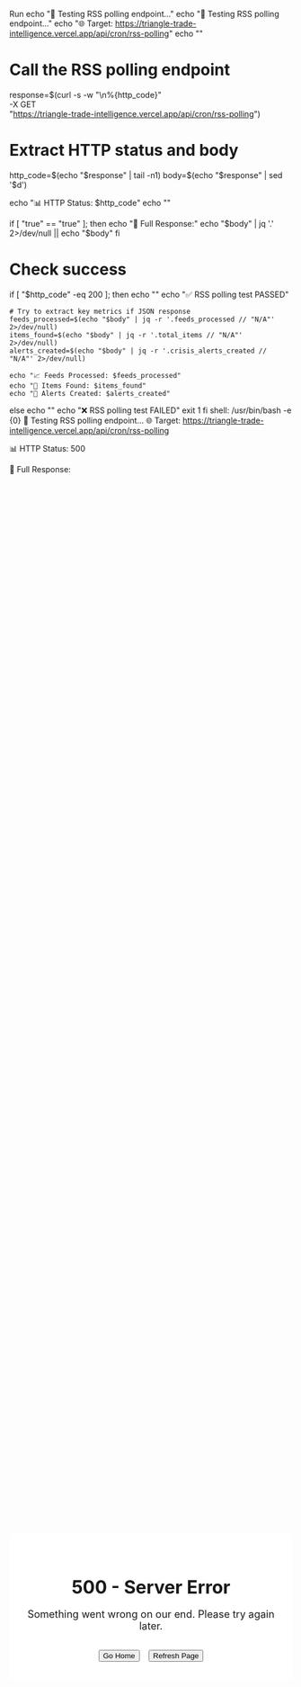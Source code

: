 Run echo "🧪 Testing RSS polling endpoint..."
  echo "🧪 Testing RSS polling endpoint..."
  echo "🌐 Target: https://triangle-trade-intelligence.vercel.app/api/cron/rss-polling"
  echo ""
  
  # Call the RSS polling endpoint
  response=$(curl -s -w "\n%{http_code}" \
    -X GET \
    "https://triangle-trade-intelligence.vercel.app/api/cron/rss-polling")
  
  # Extract HTTP status and body
  http_code=$(echo "$response" | tail -n1)
  body=$(echo "$response" | sed '$d')
  
  echo "📊 HTTP Status: $http_code"
  echo ""
  
  if [ "true" == "true" ]; then
    echo "📄 Full Response:"
    echo "$body" | jq '.' 2>/dev/null || echo "$body"
  fi
  
  # Check success
  if [ "$http_code" -eq 200 ]; then
    echo ""
    echo "✅ RSS polling test PASSED"
  
    # Try to extract key metrics if JSON response
    feeds_processed=$(echo "$body" | jq -r '.feeds_processed // "N/A"' 2>/dev/null)
    items_found=$(echo "$body" | jq -r '.total_items // "N/A"' 2>/dev/null)
    alerts_created=$(echo "$body" | jq -r '.crisis_alerts_created // "N/A"' 2>/dev/null)
  
    echo "📈 Feeds Processed: $feeds_processed"
    echo "📰 Items Found: $items_found"
    echo "🚨 Alerts Created: $alerts_created"
  else
    echo ""
    echo "❌ RSS polling test FAILED"
    exit 1
  fi
  shell: /usr/bin/bash -e {0}
🧪 Testing RSS polling endpoint...
🌐 Target: https://triangle-trade-intelligence.vercel.app/api/cron/rss-polling

📊 HTTP Status: 500

📄 Full Response:
<!DOCTYPE html><html lang="en"><head><meta charSet="utf-8"/><meta name="description" content="Simplified tariff optimization and triangle routing intelligence for reliable operation"/><meta name="viewport" content="width=device-width, initial-scale=1"/><title class="jsx-7069830f67768edf">500 - Server Error | Triangle Trade Intelligence</title><meta name="next-head-count" content="4"/><meta charSet="utf-8"/><link rel="icon" type="image/svg+xml" href="/favicon.svg"/><link rel="alternate icon" href="/favicon.ico"/><link rel="preconnect" href="https://fonts.googleapis.com"/><link rel="preconnect" href="https://fonts.gstatic.com" crossorigin="anonymous"/><link rel="preconnect" href="https://fonts.gstatic.com" crossorigin /><link rel="preload" href="/_next/static/css/69304e6e9e7185bf.css?dpl=dpl_9fYxh1UvTo3LSqgqoJTTrNSPNzxg" as="style"/><link rel="stylesheet" href="/_next/static/css/69304e6e9e7185bf.css?dpl=dpl_9fYxh1UvTo3LSqgqoJTTrNSPNzxg" data-n-g=""/><noscript data-n-css=""></noscript><script defer="" nomodule="" src="/_next/static/chunks/polyfills-42372ed130431b0a.js?dpl=dpl_9fYxh1UvTo3LSqgqoJTTrNSPNzxg"></script><script src="/_next/static/chunks/webpack-16b5d372039b59db.js?dpl=dpl_9fYxh1UvTo3LSqgqoJTTrNSPNzxg" defer=""></script><script src="/_next/static/chunks/framework-840cff9d6bb95703.js?dpl=dpl_9fYxh1UvTo3LSqgqoJTTrNSPNzxg" defer=""></script><script src="/_next/static/chunks/main-ac09d61d75666eb7.js?dpl=dpl_9fYxh1UvTo3LSqgqoJTTrNSPNzxg" defer=""></script><script src="/_next/static/chunks/pages/_app-c2b6b621e1d8e62b.js?dpl=dpl_9fYxh1UvTo3LSqgqoJTTrNSPNzxg" defer=""></script><script src="/_next/static/chunks/pages/500-d4aaaa6ea048861d.js?dpl=dpl_9fYxh1UvTo3LSqgqoJTTrNSPNzxg" defer=""></script><script src="/_next/static/build-id/_buildManifest.js?dpl=dpl_9fYxh1UvTo3LSqgqoJTTrNSPNzxg" defer=""></script><script src="/_next/static/build-id/_ssgManifest.js?dpl=dpl_9fYxh1UvTo3LSqgqoJTTrNSPNzxg" defer=""></script><style id="__jsx-7069830f67768edf">.error-page.jsx-7069830f67768edf{display:-webkit-box;display:-webkit-flex;display:-moz-box;display:-ms-flexbox;display:flex;-webkit-box-align:center;-webkit-align-items:center;-moz-box-align:center;-ms-flex-align:center;align-items:center;-webkit-box-pack:center;-webkit-justify-content:center;-moz-box-pack:center;-ms-flex-pack:center;justify-content:center;min-height:100vh;background:var(--gray-50)}.error-container.jsx-7069830f67768edf{text-align:center;max-width:500px;padding:2rem;background:white;-webkit-border-radius:8px;-moz-border-radius:8px;border-radius:8px;-webkit-box-shadow:var(--shadow-lg);-moz-box-shadow:var(--shadow-lg);box-shadow:var(--shadow-lg)}.error-title.jsx-7069830f67768edf{font-size:2rem;margin-bottom:1rem;color:var(--navy-700)}.error-description.jsx-7069830f67768edf{margin-bottom:2rem;color:var(--gray-600);font-size:1.125rem}.error-actions.jsx-7069830f67768edf{display:-webkit-box;display:-webkit-flex;display:-moz-box;display:-ms-flexbox;display:flex;gap:1rem;-webkit-box-pack:center;-webkit-justify-content:center;-moz-box-pack:center;-ms-flex-pack:center;justify-content:center}</style><style data-href="https://fonts.googleapis.com/css2?family=Roboto:wght@400;500;600;700&display=swap">@font-face{font-family:'Roboto';font-style:normal;font-weight:400;font-stretch:normal;font-display:swap;src:url(https://fonts.gstatic.com/s/roboto/v49/KFOMCnqEu92Fr1ME7kSn66aGLdTylUAMQXC89YmC2DPNWubEbWmQ.woff) format('woff')}@font-face{font-family:'Roboto';font-style:normal;font-weight:500;font-stretch:normal;font-display:swap;src:url(https://fonts.gstatic.com/s/roboto/v49/KFOMCnqEu92Fr1ME7kSn66aGLdTylUAMQXC89YmC2DPNWub2bWmQ.woff) format('woff')}@font-face{font-family:'Roboto';font-style:normal;font-weight:600;font-stretch:normal;font-display:swap;src:url(https://fonts.gstatic.com/s/roboto/v49/KFOMCnqEu92Fr1ME7kSn66aGLdTylUAMQXC89YmC2DPNWuYaammQ.woff) format('woff')}@font-face{font-family:'Roboto';font-style:normal;font-weight:700;font-stretch:normal;font-display:swap;src:url(https://fonts.gstatic.com/s/roboto/v49/KFOMCnqEu92Fr1ME7kSn66aGLdTylUAMQXC89YmC2DPNWuYjammQ.woff) format('woff')}@font-face{font-family:'Roboto';font-style:normal;font-weight:400;font-stretch:100%;font-display:swap;src:url(https://fonts.gstatic.com/s/roboto/v49/KFO7CnqEu92Fr1ME7kSn66aGLdTylUAMa3GUBHMdazTgWw.woff2) format('woff2');unicode-range:U+0460-052F,U+1C80-1C8A,U+20B4,U+2DE0-2DFF,U+A640-A69F,U+FE2E-FE2F}@font-face{font-family:'Roboto';font-style:normal;font-weight:400;font-stretch:100%;font-display:swap;src:url(https://fonts.gstatic.com/s/roboto/v49/KFO7CnqEu92Fr1ME7kSn66aGLdTylUAMa3iUBHMdazTgWw.woff2) format('woff2');unicode-range:U+0301,U+0400-045F,U+0490-0491,U+04B0-04B1,U+2116}@font-face{font-family:'Roboto';font-style:normal;font-weight:400;font-stretch:100%;font-display:swap;src:url(https://fonts.gstatic.com/s/roboto/v49/KFO7CnqEu92Fr1ME7kSn66aGLdTylUAMa3CUBHMdazTgWw.woff2) format('woff2');unicode-range:U+1F00-1FFF}@font-face{font-family:'Roboto';font-style:normal;font-weight:400;font-stretch:100%;font-display:swap;src:url(https://fonts.gstatic.com/s/roboto/v49/KFO7CnqEu92Fr1ME7kSn66aGLdTylUAMa3-UBHMdazTgWw.woff2) format('woff2');unicode-range:U+0370-0377,U+037A-037F,U+0384-038A,U+038C,U+038E-03A1,U+03A3-03FF}@font-face{font-family:'Roboto';font-style:normal;font-weight:400;font-stretch:100%;font-display:swap;src:url(https://fonts.gstatic.com/s/roboto/v49/KFO7CnqEu92Fr1ME7kSn66aGLdTylUAMawCUBHMdazTgWw.woff2) format('woff2');unicode-range:U+0302-0303,U+0305,U+0307-0308,U+0310,U+0312,U+0315,U+031A,U+0326-0327,U+032C,U+032F-0330,U+0332-0333,U+0338,U+033A,U+0346,U+034D,U+0391-03A1,U+03A3-03A9,U+03B1-03C9,U+03D1,U+03D5-03D6,U+03F0-03F1,U+03F4-03F5,U+2016-2017,U+2034-2038,U+203C,U+2040,U+2043,U+2047,U+2050,U+2057,U+205F,U+2070-2071,U+2074-208E,U+2090-209C,U+20D0-20DC,U+20E1,U+20E5-20EF,U+2100-2112,U+2114-2115,U+2117-2121,U+2123-214F,U+2190,U+2192,U+2194-21AE,U+21B0-21E5,U+21F1-21F2,U+21F4-2211,U+2213-2214,U+2216-22FF,U+2308-230B,U+2310,U+2319,U+231C-2321,U+2336-237A,U+237C,U+2395,U+239B-23B7,U+23D0,U+23DC-23E1,U+2474-2475,U+25AF,U+25B3,U+25B7,U+25BD,U+25C1,U+25CA,U+25CC,U+25FB,U+266D-266F,U+27C0-27FF,U+2900-2AFF,U+2B0E-2B11,U+2B30-2B4C,U+2BFE,U+3030,U+FF5B,U+FF5D,U+1D400-1D7FF,U+1EE00-1EEFF}@font-face{font-family:'Roboto';font-style:normal;font-weight:400;font-stretch:100%;font-display:swap;src:url(https://fonts.gstatic.com/s/roboto/v49/KFO7CnqEu92Fr1ME7kSn66aGLdTylUAMaxKUBHMdazTgWw.woff2) format('woff2');unicode-range:U+0001-000C,U+000E-001F,U+007F-009F,U+20DD-20E0,U+20E2-20E4,U+2150-218F,U+2190,U+2192,U+2194-2199,U+21AF,U+21E6-21F0,U+21F3,U+2218-2219,U+2299,U+22C4-22C6,U+2300-243F,U+2440-244A,U+2460-24FF,U+25A0-27BF,U+2800-28FF,U+2921-2922,U+2981,U+29BF,U+29EB,U+2B00-2BFF,U+4DC0-4DFF,U+FFF9-FFFB,U+10140-1018E,U+10190-1019C,U+101A0,U+101D0-101FD,U+102E0-102FB,U+10E60-10E7E,U+1D2C0-1D2D3,U+1D2E0-1D37F,U+1F000-1F0FF,U+1F100-1F1AD,U+1F1E6-1F1FF,U+1F30D-1F30F,U+1F315,U+1F31C,U+1F31E,U+1F320-1F32C,U+1F336,U+1F378,U+1F37D,U+1F382,U+1F393-1F39F,U+1F3A7-1F3A8,U+1F3AC-1F3AF,U+1F3C2,U+1F3C4-1F3C6,U+1F3CA-1F3CE,U+1F3D4-1F3E0,U+1F3ED,U+1F3F1-1F3F3,U+1F3F5-1F3F7,U+1F408,U+1F415,U+1F41F,U+1F426,U+1F43F,U+1F441-1F442,U+1F444,U+1F446-1F449,U+1F44C-1F44E,U+1F453,U+1F46A,U+1F47D,U+1F4A3,U+1F4B0,U+1F4B3,U+1F4B9,U+1F4BB,U+1F4BF,U+1F4C8-1F4CB,U+1F4D6,U+1F4DA,U+1F4DF,U+1F4E3-1F4E6,U+1F4EA-1F4ED,U+1F4F7,U+1F4F9-1F4FB,U+1F4FD-1F4FE,U+1F503,U+1F507-1F50B,U+1F50D,U+1F512-1F513,U+1F53E-1F54A,U+1F54F-1F5FA,U+1F610,U+1F650-1F67F,U+1F687,U+1F68D,U+1F691,U+1F694,U+1F698,U+1F6AD,U+1F6B2,U+1F6B9-1F6BA,U+1F6BC,U+1F6C6-1F6CF,U+1F6D3-1F6D7,U+1F6E0-1F6EA,U+1F6F0-1F6F3,U+1F6F7-1F6FC,U+1F700-1F7FF,U+1F800-1F80B,U+1F810-1F847,U+1F850-1F859,U+1F860-1F887,U+1F890-1F8AD,U+1F8B0-1F8BB,U+1F8C0-1F8C1,U+1F900-1F90B,U+1F93B,U+1F946,U+1F984,U+1F996,U+1F9E9,U+1FA00-1FA6F,U+1FA70-1FA7C,U+1FA80-1FA89,U+1FA8F-1FAC6,U+1FACE-1FADC,U+1FADF-1FAE9,U+1FAF0-1FAF8,U+1FB00-1FBFF}@font-face{font-family:'Roboto';font-style:normal;font-weight:400;font-stretch:100%;font-display:swap;src:url(https://fonts.gstatic.com/s/roboto/v49/KFO7CnqEu92Fr1ME7kSn66aGLdTylUAMa3OUBHMdazTgWw.woff2) format('woff2');unicode-range:U+0102-0103,U+0110-0111,U+0128-0129,U+0168-0169,U+01A0-01A1,U+01AF-01B0,U+0300-0301,U+0303-0304,U+0308-0309,U+0323,U+0329,U+1EA0-1EF9,U+20AB}@font-face{font-family:'Roboto';font-style:normal;font-weight:400;font-stretch:100%;font-display:swap;src:url(https://fonts.gstatic.com/s/roboto/v49/KFO7CnqEu92Fr1ME7kSn66aGLdTylUAMa3KUBHMdazTgWw.woff2) format('woff2');unicode-range:U+0100-02BA,U+02BD-02C5,U+02C7-02CC,U+02CE-02D7,U+02DD-02FF,U+0304,U+0308,U+0329,U+1D00-1DBF,U+1E00-1E9F,U+1EF2-1EFF,U+2020,U+20A0-20AB,U+20AD-20C0,U+2113,U+2C60-2C7F,U+A720-A7FF}@font-face{font-family:'Roboto';font-style:normal;font-weight:400;font-stretch:100%;font-display:swap;src:url(https://fonts.gstatic.com/s/roboto/v49/KFO7CnqEu92Fr1ME7kSn66aGLdTylUAMa3yUBHMdazQ.woff2) format('woff2');unicode-range:U+0000-00FF,U+0131,U+0152-0153,U+02BB-02BC,U+02C6,U+02DA,U+02DC,U+0304,U+0308,U+0329,U+2000-206F,U+20AC,U+2122,U+2191,U+2193,U+2212,U+2215,U+FEFF,U+FFFD}@font-face{font-family:'Roboto';font-style:normal;font-weight:500;font-stretch:100%;font-display:swap;src:url(https://fonts.gstatic.com/s/roboto/v49/KFO7CnqEu92Fr1ME7kSn66aGLdTylUAMa3GUBHMdazTgWw.woff2) format('woff2');unicode-range:U+0460-052F,U+1C80-1C8A,U+20B4,U+2DE0-2DFF,U+A640-A69F,U+FE2E-FE2F}@font-face{font-family:'Roboto';font-style:normal;font-weight:500;font-stretch:100%;font-display:swap;src:url(https://fonts.gstatic.com/s/roboto/v49/KFO7CnqEu92Fr1ME7kSn66aGLdTylUAMa3iUBHMdazTgWw.woff2) format('woff2');unicode-range:U+0301,U+0400-045F,U+0490-0491,U+04B0-04B1,U+2116}@font-face{font-family:'Roboto';font-style:normal;font-weight:500;font-stretch:100%;font-display:swap;src:url(https://fonts.gstatic.com/s/roboto/v49/KFO7CnqEu92Fr1ME7kSn66aGLdTylUAMa3CUBHMdazTgWw.woff2) format('woff2');unicode-range:U+1F00-1FFF}@font-face{font-family:'Roboto';font-style:normal;font-weight:500;font-stretch:100%;font-display:swap;src:url(https://fonts.gstatic.com/s/roboto/v49/KFO7CnqEu92Fr1ME7kSn66aGLdTylUAMa3-UBHMdazTgWw.woff2) format('woff2');unicode-range:U+0370-0377,U+037A-037F,U+0384-038A,U+038C,U+038E-03A1,U+03A3-03FF}@font-face{font-family:'Roboto';font-style:normal;font-weight:500;font-stretch:100%;font-display:swap;src:url(https://fonts.gstatic.com/s/roboto/v49/KFO7CnqEu92Fr1ME7kSn66aGLdTylUAMawCUBHMdazTgWw.woff2) format('woff2');unicode-range:U+0302-0303,U+0305,U+0307-0308,U+0310,U+0312,U+0315,U+031A,U+0326-0327,U+032C,U+032F-0330,U+0332-0333,U+0338,U+033A,U+0346,U+034D,U+0391-03A1,U+03A3-03A9,U+03B1-03C9,U+03D1,U+03D5-03D6,U+03F0-03F1,U+03F4-03F5,U+2016-2017,U+2034-2038,U+203C,U+2040,U+2043,U+2047,U+2050,U+2057,U+205F,U+2070-2071,U+2074-208E,U+2090-209C,U+20D0-20DC,U+20E1,U+20E5-20EF,U+2100-2112,U+2114-2115,U+2117-2121,U+2123-214F,U+2190,U+2192,U+2194-21AE,U+21B0-21E5,U+21F1-21F2,U+21F4-2211,U+2213-2214,U+2216-22FF,U+2308-230B,U+2310,U+2319,U+231C-2321,U+2336-237A,U+237C,U+2395,U+239B-23B7,U+23D0,U+23DC-23E1,U+2474-2475,U+25AF,U+25B3,U+25B7,U+25BD,U+25C1,U+25CA,U+25CC,U+25FB,U+266D-266F,U+27C0-27FF,U+2900-2AFF,U+2B0E-2B11,U+2B30-2B4C,U+2BFE,U+3030,U+FF5B,U+FF5D,U+1D400-1D7FF,U+1EE00-1EEFF}@font-face{font-family:'Roboto';font-style:normal;font-weight:500;font-stretch:100%;font-display:swap;src:url(https://fonts.gstatic.com/s/roboto/v49/KFO7CnqEu92Fr1ME7kSn66aGLdTylUAMaxKUBHMdazTgWw.woff2) format('woff2');unicode-range:U+0001-000C,U+000E-001F,U+007F-009F,U+20DD-20E0,U+20E2-20E4,U+2150-218F,U+2190,U+2192,U+2194-2199,U+21AF,U+21E6-21F0,U+21F3,U+2218-2219,U+2299,U+22C4-22C6,U+2300-243F,U+2440-244A,U+2460-24FF,U+25A0-27BF,U+2800-28FF,U+2921-2922,U+2981,U+29BF,U+29EB,U+2B00-2BFF,U+4DC0-4DFF,U+FFF9-FFFB,U+10140-1018E,U+10190-1019C,U+101A0,U+101D0-101FD,U+102E0-102FB,U+10E60-10E7E,U+1D2C0-1D2D3,U+1D2E0-1D37F,U+1F000-1F0FF,U+1F100-1F1AD,U+1F1E6-1F1FF,U+1F30D-1F30F,U+1F315,U+1F31C,U+1F31E,U+1F320-1F32C,U+1F336,U+1F378,U+1F37D,U+1F382,U+1F393-1F39F,U+1F3A7-1F3A8,U+1F3AC-1F3AF,U+1F3C2,U+1F3C4-1F3C6,U+1F3CA-1F3CE,U+1F3D4-1F3E0,U+1F3ED,U+1F3F1-1F3F3,U+1F3F5-1F3F7,U+1F408,U+1F415,U+1F41F,U+1F426,U+1F43F,U+1F441-1F442,U+1F444,U+1F446-1F449,U+1F44C-1F44E,U+1F453,U+1F46A,U+1F47D,U+1F4A3,U+1F4B0,U+1F4B3,U+1F4B9,U+1F4BB,U+1F4BF,U+1F4C8-1F4CB,U+1F4D6,U+1F4DA,U+1F4DF,U+1F4E3-1F4E6,U+1F4EA-1F4ED,U+1F4F7,U+1F4F9-1F4FB,U+1F4FD-1F4FE,U+1F503,U+1F507-1F50B,U+1F50D,U+1F512-1F513,U+1F53E-1F54A,U+1F54F-1F5FA,U+1F610,U+1F650-1F67F,U+1F687,U+1F68D,U+1F691,U+1F694,U+1F698,U+1F6AD,U+1F6B2,U+1F6B9-1F6BA,U+1F6BC,U+1F6C6-1F6CF,U+1F6D3-1F6D7,U+1F6E0-1F6EA,U+1F6F0-1F6F3,U+1F6F7-1F6FC,U+1F700-1F7FF,U+1F800-1F80B,U+1F810-1F847,U+1F850-1F859,U+1F860-1F887,U+1F890-1F8AD,U+1F8B0-1F8BB,U+1F8C0-1F8C1,U+1F900-1F90B,U+1F93B,U+1F946,U+1F984,U+1F996,U+1F9E9,U+1FA00-1FA6F,U+1FA70-1FA7C,U+1FA80-1FA89,U+1FA8F-1FAC6,U+1FACE-1FADC,U+1FADF-1FAE9,U+1FAF0-1FAF8,U+1FB00-1FBFF}@font-face{font-family:'Roboto';font-style:normal;font-weight:500;font-stretch:100%;font-display:swap;src:url(https://fonts.gstatic.com/s/roboto/v49/KFO7CnqEu92Fr1ME7kSn66aGLdTylUAMa3OUBHMdazTgWw.woff2) format('woff2');unicode-range:U+0102-0103,U+0110-0111,U+0128-0129,U+0168-0169,U+01A0-01A1,U+01AF-01B0,U+0300-0301,U+0303-0304,U+0308-0309,U+0323,U+0329,U+1EA0-1EF9,U+20AB}@font-face{font-family:'Roboto';font-style:normal;font-weight:500;font-stretch:100%;font-display:swap;src:url(https://fonts.gstatic.com/s/roboto/v49/KFO7CnqEu92Fr1ME7kSn66aGLdTylUAMa3KUBHMdazTgWw.woff2) format('woff2');unicode-range:U+0100-02BA,U+02BD-02C5,U+02C7-02CC,U+02CE-02D7,U+02DD-02FF,U+0304,U+0308,U+0329,U+1D00-1DBF,U+1E00-1E9F,U+1EF2-1EFF,U+2020,U+20A0-20AB,U+20AD-20C0,U+2113,U+2C60-2C7F,U+A720-A7FF}@font-face{font-family:'Roboto';font-style:normal;font-weight:500;font-stretch:100%;font-display:swap;src:url(https://fonts.gstatic.com/s/roboto/v49/KFO7CnqEu92Fr1ME7kSn66aGLdTylUAMa3yUBHMdazQ.woff2) format('woff2');unicode-range:U+0000-00FF,U+0131,U+0152-0153,U+02BB-02BC,U+02C6,U+02DA,U+02DC,U+0304,U+0308,U+0329,U+2000-206F,U+20AC,U+2122,U+2191,U+2193,U+2212,U+2215,U+FEFF,U+FFFD}@font-face{font-family:'Roboto';font-style:normal;font-weight:600;font-stretch:100%;font-display:swap;src:url(https://fonts.gstatic.com/s/roboto/v49/KFO7CnqEu92Fr1ME7kSn66aGLdTylUAMa3GUBHMdazTgWw.woff2) format('woff2');unicode-range:U+0460-052F,U+1C80-1C8A,U+20B4,U+2DE0-2DFF,U+A640-A69F,U+FE2E-FE2F}@font-face{font-family:'Roboto';font-style:normal;font-weight:600;font-stretch:100%;font-display:swap;src:url(https://fonts.gstatic.com/s/roboto/v49/KFO7CnqEu92Fr1ME7kSn66aGLdTylUAMa3iUBHMdazTgWw.woff2) format('woff2');unicode-range:U+0301,U+0400-045F,U+0490-0491,U+04B0-04B1,U+2116}@font-face{font-family:'Roboto';font-style:normal;font-weight:600;font-stretch:100%;font-display:swap;src:url(https://fonts.gstatic.com/s/roboto/v49/KFO7CnqEu92Fr1ME7kSn66aGLdTylUAMa3CUBHMdazTgWw.woff2) format('woff2');unicode-range:U+1F00-1FFF}@font-face{font-family:'Roboto';font-style:normal;font-weight:600;font-stretch:100%;font-display:swap;src:url(https://fonts.gstatic.com/s/roboto/v49/KFO7CnqEu92Fr1ME7kSn66aGLdTylUAMa3-UBHMdazTgWw.woff2) format('woff2');unicode-range:U+0370-0377,U+037A-037F,U+0384-038A,U+038C,U+038E-03A1,U+03A3-03FF}@font-face{font-family:'Roboto';font-style:normal;font-weight:600;font-stretch:100%;font-display:swap;src:url(https://fonts.gstatic.com/s/roboto/v49/KFO7CnqEu92Fr1ME7kSn66aGLdTylUAMawCUBHMdazTgWw.woff2) format('woff2');unicode-range:U+0302-0303,U+0305,U+0307-0308,U+0310,U+0312,U+0315,U+031A,U+0326-0327,U+032C,U+032F-0330,U+0332-0333,U+0338,U+033A,U+0346,U+034D,U+0391-03A1,U+03A3-03A9,U+03B1-03C9,U+03D1,U+03D5-03D6,U+03F0-03F1,U+03F4-03F5,U+2016-2017,U+2034-2038,U+203C,U+2040,U+2043,U+2047,U+2050,U+2057,U+205F,U+2070-2071,U+2074-208E,U+2090-209C,U+20D0-20DC,U+20E1,U+20E5-20EF,U+2100-2112,U+2114-2115,U+2117-2121,U+2123-214F,U+2190,U+2192,U+2194-21AE,U+21B0-21E5,U+21F1-21F2,U+21F4-2211,U+2213-2214,U+2216-22FF,U+2308-230B,U+2310,U+2319,U+231C-2321,U+2336-237A,U+237C,U+2395,U+239B-23B7,U+23D0,U+23DC-23E1,U+2474-2475,U+25AF,U+25B3,U+25B7,U+25BD,U+25C1,U+25CA,U+25CC,U+25FB,U+266D-266F,U+27C0-27FF,U+2900-2AFF,U+2B0E-2B11,U+2B30-2B4C,U+2BFE,U+3030,U+FF5B,U+FF5D,U+1D400-1D7FF,U+1EE00-1EEFF}@font-face{font-family:'Roboto';font-style:normal;font-weight:600;font-stretch:100%;font-display:swap;src:url(https://fonts.gstatic.com/s/roboto/v49/KFO7CnqEu92Fr1ME7kSn66aGLdTylUAMaxKUBHMdazTgWw.woff2) format('woff2');unicode-range:U+0001-000C,U+000E-001F,U+007F-009F,U+20DD-20E0,U+20E2-20E4,U+2150-218F,U+2190,U+2192,U+2194-2199,U+21AF,U+21E6-21F0,U+21F3,U+2218-2219,U+2299,U+22C4-22C6,U+2300-243F,U+2440-244A,U+2460-24FF,U+25A0-27BF,U+2800-28FF,U+2921-2922,U+2981,U+29BF,U+29EB,U+2B00-2BFF,U+4DC0-4DFF,U+FFF9-FFFB,U+10140-1018E,U+10190-1019C,U+101A0,U+101D0-101FD,U+102E0-102FB,U+10E60-10E7E,U+1D2C0-1D2D3,U+1D2E0-1D37F,U+1F000-1F0FF,U+1F100-1F1AD,U+1F1E6-1F1FF,U+1F30D-1F30F,U+1F315,U+1F31C,U+1F31E,U+1F320-1F32C,U+1F336,U+1F378,U+1F37D,U+1F382,U+1F393-1F39F,U+1F3A7-1F3A8,U+1F3AC-1F3AF,U+1F3C2,U+1F3C4-1F3C6,U+1F3CA-1F3CE,U+1F3D4-1F3E0,U+1F3ED,U+1F3F1-1F3F3,U+1F3F5-1F3F7,U+1F408,U+1F415,U+1F41F,U+1F426,U+1F43F,U+1F441-1F442,U+1F444,U+1F446-1F449,U+1F44C-1F44E,U+1F453,U+1F46A,U+1F47D,U+1F4A3,U+1F4B0,U+1F4B3,U+1F4B9,U+1F4BB,U+1F4BF,U+1F4C8-1F4CB,U+1F4D6,U+1F4DA,U+1F4DF,U+1F4E3-1F4E6,U+1F4EA-1F4ED,U+1F4F7,U+1F4F9-1F4FB,U+1F4FD-1F4FE,U+1F503,U+1F507-1F50B,U+1F50D,U+1F512-1F513,U+1F53E-1F54A,U+1F54F-1F5FA,U+1F610,U+1F650-1F67F,U+1F687,U+1F68D,U+1F691,U+1F694,U+1F698,U+1F6AD,U+1F6B2,U+1F6B9-1F6BA,U+1F6BC,U+1F6C6-1F6CF,U+1F6D3-1F6D7,U+1F6E0-1F6EA,U+1F6F0-1F6F3,U+1F6F7-1F6FC,U+1F700-1F7FF,U+1F800-1F80B,U+1F810-1F847,U+1F850-1F859,U+1F860-1F887,U+1F890-1F8AD,U+1F8B0-1F8BB,U+1F8C0-1F8C1,U+1F900-1F90B,U+1F93B,U+1F946,U+1F984,U+1F996,U+1F9E9,U+1FA00-1FA6F,U+1FA70-1FA7C,U+1FA80-1FA89,U+1FA8F-1FAC6,U+1FACE-1FADC,U+1FADF-1FAE9,U+1FAF0-1FAF8,U+1FB00-1FBFF}@font-face{font-family:'Roboto';font-style:normal;font-weight:600;font-stretch:100%;font-display:swap;src:url(https://fonts.gstatic.com/s/roboto/v49/KFO7CnqEu92Fr1ME7kSn66aGLdTylUAMa3OUBHMdazTgWw.woff2) format('woff2');unicode-range:U+0102-0103,U+0110-0111,U+0128-0129,U+0168-0169,U+01A0-01A1,U+01AF-01B0,U+0300-0301,U+0303-0304,U+0308-0309,U+0323,U+0329,U+1EA0-1EF9,U+20AB}@font-face{font-family:'Roboto';font-style:normal;font-weight:600;font-stretch:100%;font-display:swap;src:url(https://fonts.gstatic.com/s/roboto/v49/KFO7CnqEu92Fr1ME7kSn66aGLdTylUAMa3KUBHMdazTgWw.woff2) format('woff2');unicode-range:U+0100-02BA,U+02BD-02C5,U+02C7-02CC,U+02CE-02D7,U+02DD-02FF,U+0304,U+0308,U+0329,U+1D00-1DBF,U+1E00-1E9F,U+1EF2-1EFF,U+2020,U+20A0-20AB,U+20AD-20C0,U+2113,U+2C60-2C7F,U+A720-A7FF}@font-face{font-family:'Roboto';font-style:normal;font-weight:600;font-stretch:100%;font-display:swap;src:url(https://fonts.gstatic.com/s/roboto/v49/KFO7CnqEu92Fr1ME7kSn66aGLdTylUAMa3yUBHMdazQ.woff2) format('woff2');unicode-range:U+0000-00FF,U+0131,U+0152-0153,U+02BB-02BC,U+02C6,U+02DA,U+02DC,U+0304,U+0308,U+0329,U+2000-206F,U+20AC,U+2122,U+2191,U+2193,U+2212,U+2215,U+FEFF,U+FFFD}@font-face{font-family:'Roboto';font-style:normal;font-weight:700;font-stretch:100%;font-display:swap;src:url(https://fonts.gstatic.com/s/roboto/v49/KFO7CnqEu92Fr1ME7kSn66aGLdTylUAMa3GUBHMdazTgWw.woff2) format('woff2');unicode-range:U+0460-052F,U+1C80-1C8A,U+20B4,U+2DE0-2DFF,U+A640-A69F,U+FE2E-FE2F}@font-face{font-family:'Roboto';font-style:normal;font-weight:700;font-stretch:100%;font-display:swap;src:url(https://fonts.gstatic.com/s/roboto/v49/KFO7CnqEu92Fr1ME7kSn66aGLdTylUAMa3iUBHMdazTgWw.woff2) format('woff2');unicode-range:U+0301,U+0400-045F,U+0490-0491,U+04B0-04B1,U+2116}@font-face{font-family:'Roboto';font-style:normal;font-weight:700;font-stretch:100%;font-display:swap;src:url(https://fonts.gstatic.com/s/roboto/v49/KFO7CnqEu92Fr1ME7kSn66aGLdTylUAMa3CUBHMdazTgWw.woff2) format('woff2');unicode-range:U+1F00-1FFF}@font-face{font-family:'Roboto';font-style:normal;font-weight:700;font-stretch:100%;font-display:swap;src:url(https://fonts.gstatic.com/s/roboto/v49/KFO7CnqEu92Fr1ME7kSn66aGLdTylUAMa3-UBHMdazTgWw.woff2) format('woff2');unicode-range:U+0370-0377,U+037A-037F,U+0384-038A,U+038C,U+038E-03A1,U+03A3-03FF}@font-face{font-family:'Roboto';font-style:normal;font-weight:700;font-stretch:100%;font-display:swap;src:url(https://fonts.gstatic.com/s/roboto/v49/KFO7CnqEu92Fr1ME7kSn66aGLdTylUAMawCUBHMdazTgWw.woff2) format('woff2');unicode-range:U+0302-0303,U+0305,U+0307-0308,U+0310,U+0312,U+0315,U+031A,U+0326-0327,U+032C,U+032F-0330,U+0332-0333,U+0338,U+033A,U+0346,U+034D,U+0391-03A1,U+03A3-03A9,U+03B1-03C9,U+03D1,U+03D5-03D6,U+03F0-03F1,U+03F4-03F5,U+2016-2017,U+2034-2038,U+203C,U+2040,U+2043,U+2047,U+2050,U+2057,U+205F,U+2070-2071,U+2074-208E,U+2090-209C,U+20D0-20DC,U+20E1,U+20E5-20EF,U+2100-2112,U+2114-2115,U+2117-2121,U+2123-214F,U+2190,U+2192,U+2194-21AE,U+21B0-21E5,U+21F1-21F2,U+21F4-2211,U+2213-2214,U+2216-22FF,U+2308-230B,U+2310,U+2319,U+231C-2321,U+2336-237A,U+237C,U+2395,U+239B-23B7,U+23D0,U+23DC-23E1,U+2474-2475,U+25AF,U+25B3,U+25B7,U+25BD,U+25C1,U+25CA,U+25CC,U+25FB,U+266D-266F,U+27C0-27FF,U+2900-2AFF,U+2B0E-2B11,U+2B30-2B4C,U+2BFE,U+3030,U+FF5B,U+FF5D,U+1D400-1D7FF,U+1EE00-1EEFF}@font-face{font-family:'Roboto';font-style:normal;font-weight:700;font-stretch:100%;font-display:swap;src:url(https://fonts.gstatic.com/s/roboto/v49/KFO7CnqEu92Fr1ME7kSn66aGLdTylUAMaxKUBHMdazTgWw.woff2) format('woff2');unicode-range:U+0001-000C,U+000E-001F,U+007F-009F,U+20DD-20E0,U+20E2-20E4,U+2150-218F,U+2190,U+2192,U+2194-2199,U+21AF,U+21E6-21F0,U+21F3,U+2218-2219,U+2299,U+22C4-22C6,U+2300-243F,U+2440-244A,U+2460-24FF,U+25A0-27BF,U+2800-28FF,U+2921-2922,U+2981,U+29BF,U+29EB,U+2B00-2BFF,U+4DC0-4DFF,U+FFF9-FFFB,U+10140-1018E,U+10190-1019C,U+101A0,U+101D0-101FD,U+102E0-102FB,U+10E60-10E7E,U+1D2C0-1D2D3,U+1D2E0-1D37F,U+1F000-1F0FF,U+1F100-1F1AD,U+1F1E6-1F1FF,U+1F30D-1F30F,U+1F315,U+1F31C,U+1F31E,U+1F320-1F32C,U+1F336,U+1F378,U+1F37D,U+1F382,U+1F393-1F39F,U+1F3A7-1F3A8,U+1F3AC-1F3AF,U+1F3C2,U+1F3C4-1F3C6,U+1F3CA-1F3CE,U+1F3D4-1F3E0,U+1F3ED,U+1F3F1-1F3F3,U+1F3F5-1F3F7,U+1F408,U+1F415,U+1F41F,U+1F426,U+1F43F,U+1F441-1F442,U+1F444,U+1F446-1F449,U+1F44C-1F44E,U+1F453,U+1F46A,U+1F47D,U+1F4A3,U+1F4B0,U+1F4B3,U+1F4B9,U+1F4BB,U+1F4BF,U+1F4C8-1F4CB,U+1F4D6,U+1F4DA,U+1F4DF,U+1F4E3-1F4E6,U+1F4EA-1F4ED,U+1F4F7,U+1F4F9-1F4FB,U+1F4FD-1F4FE,U+1F503,U+1F507-1F50B,U+1F50D,U+1F512-1F513,U+1F53E-1F54A,U+1F54F-1F5FA,U+1F610,U+1F650-1F67F,U+1F687,U+1F68D,U+1F691,U+1F694,U+1F698,U+1F6AD,U+1F6B2,U+1F6B9-1F6BA,U+1F6BC,U+1F6C6-1F6CF,U+1F6D3-1F6D7,U+1F6E0-1F6EA,U+1F6F0-1F6F3,U+1F6F7-1F6FC,U+1F700-1F7FF,U+1F800-1F80B,U+1F810-1F847,U+1F850-1F859,U+1F860-1F887,U+1F890-1F8AD,U+1F8B0-1F8BB,U+1F8C0-1F8C1,U+1F900-1F90B,U+1F93B,U+1F946,U+1F984,U+1F996,U+1F9E9,U+1FA00-1FA6F,U+1FA70-1FA7C,U+1FA80-1FA89,U+1FA8F-1FAC6,U+1FACE-1FADC,U+1FADF-1FAE9,U+1FAF0-1FAF8,U+1FB00-1FBFF}@font-face{font-family:'Roboto';font-style:normal;font-weight:700;font-stretch:100%;font-display:swap;src:url(https://fonts.gstatic.com/s/roboto/v49/KFO7CnqEu92Fr1ME7kSn66aGLdTylUAMa3OUBHMdazTgWw.woff2) format('woff2');unicode-range:U+0102-0103,U+0110-0111,U+0128-0129,U+0168-0169,U+01A0-01A1,U+01AF-01B0,U+0300-0301,U+0303-0304,U+0308-0309,U+0323,U+0329,U+1EA0-1EF9,U+20AB}@font-face{font-family:'Roboto';font-style:normal;font-weight:700;font-stretch:100%;font-display:swap;src:url(https://fonts.gstatic.com/s/roboto/v49/KFO7CnqEu92Fr1ME7kSn66aGLdTylUAMa3KUBHMdazTgWw.woff2) format('woff2');unicode-range:U+0100-02BA,U+02BD-02C5,U+02C7-02CC,U+02CE-02D7,U+02DD-02FF,U+0304,U+0308,U+0329,U+1D00-1DBF,U+1E00-1E9F,U+1EF2-1EFF,U+2020,U+20A0-20AB,U+20AD-20C0,U+2113,U+2C60-2C7F,U+A720-A7FF}@font-face{font-family:'Roboto';font-style:normal;font-weight:700;font-stretch:100%;font-display:swap;src:url(https://fonts.gstatic.com/s/roboto/v49/KFO7CnqEu92Fr1ME7kSn66aGLdTylUAMa3yUBHMdazQ.woff2) format('woff2');unicode-range:U+0000-00FF,U+0131,U+0152-0153,U+02BB-02BC,U+02C6,U+02DA,U+02DC,U+0304,U+0308,U+0329,U+2000-206F,U+20AC,U+2122,U+2191,U+2193,U+2212,U+2215,U+FEFF,U+FFFD}</style></head><body><div id="__next"><div class="jsx-7069830f67768edf container-app"><div class="jsx-7069830f67768edf error-page"><div class="jsx-7069830f67768edf error-container"><h1 class="jsx-7069830f67768edf error-title">500 - Server Error</h1><p class="jsx-7069830f67768edf error-description">Something went wrong on our end. Please try again later.</p><div class="jsx-7069830f67768edf error-actions"><button class="jsx-7069830f67768edf btn-primary">Go Home</button><button class="jsx-7069830f67768edf btn-secondary">Refresh Page</button></div></div></div></div></div><script id="__NEXT_DATA__" type="application/json">{"props":{"pageProps":{}},"page":"/500","query":{},"buildId":"build-id","nextExport":true,"autoExport":true,"isFallback":false,"scriptLoader":[]}</script></body></html>

❌ RSS polling test FAILED
Error: Process completed with exit code 1.
0s
